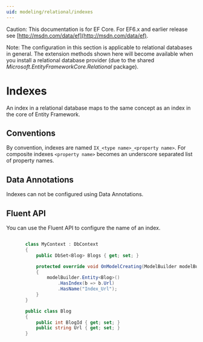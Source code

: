 ```yaml
---
uid: modeling/relational/indexes
---
```

Caution: This documentation is for EF Core. For EF6.x and earlier release see [http://msdn.com/data/ef](http://msdn.com/data/ef).

Note: The configuration in this section is applicable to relational databases in general. The extension methods shown here will become available when you install a relational database provider (due to the shared *Microsoft.EntityFrameworkCore.Relational* package).

  # Indexes

An index in a relational database maps to the same concept as an index in the core of Entity Framework.

  ## Conventions

By convention, indexes are named `IX_<type name>_<property name>`. For composite indexes `<property name>` becomes an underscore separated list of property names.

  ## Data Annotations

Indexes can not be configured using Data Annotations.

  ## Fluent API

You can use the Fluent API to configure the name of an index.

<!-- literal_block {"language": "c#", "source": "/Users/shirhatti/src/EntityFramework.Docs/docs/modeling/relational/Modeling/FluentAPI/Samples/Relational/IndexName.cs", "xml:space": "preserve", "classes": [], "backrefs": [], "names": [], "dupnames": [], "highlight_args": {"hl_lines": [9], "linenostart": 1}, "ids": [], "linenos": true} -->

````c#

       class MyContext : DbContext
       {
           public DbSet<Blog> Blogs { get; set; }

           protected override void OnModelCreating(ModelBuilder modelBuilder)
           {
               modelBuilder.Entity<Blog>()
                   .HasIndex(b => b.Url)
                   .HasName("Index_Url");
           }
       }

       public class Blog
       {
           public int BlogId { get; set; }
           public string Url { get; set; }
       }

   ````
